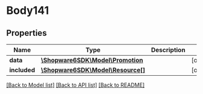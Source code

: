 # Body141

## Properties
Name | Type | Description | Notes
------------ | ------------- | ------------- | -------------
**data** | [**\Shopware6SDK\Model\Promotion**](Promotion.md) |  | [optional] 
**included** | [**\Shopware6SDK\Model\Resource[]**](Resource.md) |  | [optional] 

[[Back to Model list]](../../README.md#documentation-for-models) [[Back to API list]](../../README.md#documentation-for-api-endpoints) [[Back to README]](../../README.md)

